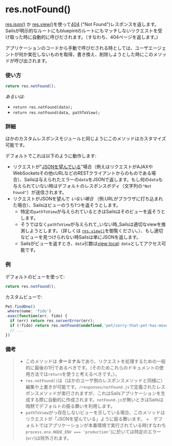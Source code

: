# res.notFound()

[res.json()](http://sailsjs.org/documentation/reference/res/res.json.html) か [res.view()](http://sailsjs.org/documentation/reference/res/res.view.html)を使って[404](http://en.wikipedia.org/wiki/List_of_HTTP_status_codes#4xx_Client_Error) ("Not Found")レスポンスを返します。Sailsが明示的なルートにもbluepintのルートにもマッチしないリクエストを受け取った時に自動的に呼びだされます。（すなわち、404ページを返します。)

アプリケーションのコードから手動で呼びだされる時としては、ユーザエージェントが何か実在しないものを取得，書き換え、削除しようとした時にこのメソッドが呼び出されます。


### 使い方

```js
return res.notFound();
```

_あるいは:_
+ `return res.notFound(data);`
+ `return res.notFound(data, pathToView);`




### 詳細

ほかのカスタムレスポンスモジュールと同じようにこのメソッドはカスタマイズ可能です。

デフォルトでこれは以下のように動作します:

+ リクエストが"[JSONを望んでいる](http://sailsjs.org/documentation/reference/req/req.wantsJSON.html)"場合（例えはリクエストがAJAXやWebSocketsその他cURLなどのRESTクライアントからのものである場合）、Sailsは与えられたエラーの`data`をJSONで返します。もし何の`data`も与えられていない時はデフォルトのレスポンスボディ（文字列の`"Not Found"`）が送信されます。
+ リクエストがJSONを望んで _いない場合_ （例:URLがブラウザに打ち込まれた場合）、Sailsはビューのうち1つを返そうとします。
  + 特定の`pathToView`が与えられているときはSailsはそのビューを返そうとします。
  + そうではなく`pathToView`が与えられて_いない時_Sailsは適切なviewを推測しようとします。（詳しくは [`res.view()`](http://sailsjs.org/documentation/reference/res/res.view.html)を御覧ください。）、もし適切なビューを見つけられない時Sailsは単にJSONを返します。
  + Sailsがビューを返すとき、`data`引数は[view local](http://sailsjs.org/documentation/concepts/Views/Locals.html): `data`としてアクセス可能です。



### 例

デフォルトのビューを使って:

```javascript
return res.notFound();
```

カスタムビューで:

```javascript
Pet.findOne()
.where(name: 'fido')
.exec(function(err, fido) {
  if (err) return res.serverError(err);
  if (!fido) return res.notFound(undefined,'pet/sorry-that-pet-has-moved');
  // ...
})
```


### 備考
> + このメソッドは **ターミナル**であり、リクエストを処理するための一般的に最後の1行であるべきです。（そのためこれらのドキュメントの使用方法では`return`を使うと考えるべきです。）。
>+ `res.notFound()`は（ほかのユーザ側のレスポンスメソッドと同様に）編集や上書きが可能です。`/responses/notFound.js`で定義されたレスポンスメソッドが実行されますが、これはSailsアプリケーションを生成する際に自動的に作成されます。`notFound.js`が無いときはSailsは暗黙でデフォルトの振る舞いを利用します。
>+ `pathToView`がっ存在しないビューを示している場合、このメソッドはリクエストが「JSONを望んでいる」ように振る舞います。
>+　デフォルトではアプリケーションが本番環境で実行されている時(すなわち`process.env.NODE_ENV === 'production'`)に於いては特定のエラー(`err`)は除外されます。











<docmeta name="uniqueID" value="resnotFound130366">
<docmeta name="displayName" value="res.notFound()">
